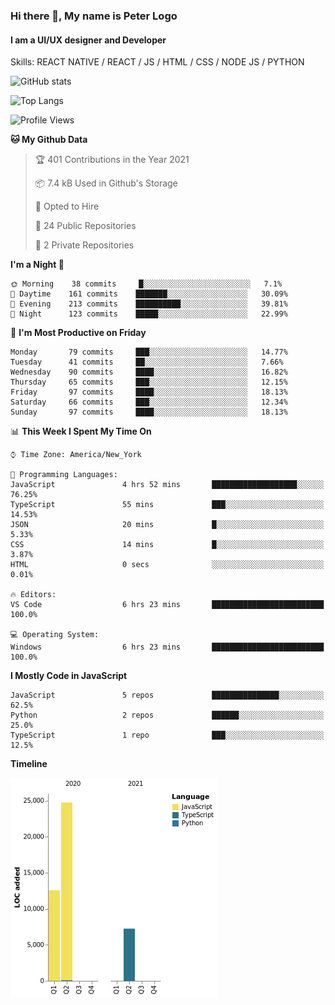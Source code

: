 ### Hi there 👋, My name is Peter Logo
#### I am a UI/UX designer and Developer
Skills: REACT NATIVE / REACT / JS / HTML / CSS / NODE JS / PYTHON

![GitHub stats](https://github-readme-stats.vercel.app/api?username=peterlogo&show_icons=true&count_private=true&theme=dark)

![Top Langs](https://github-readme-stats.vercel.app/api/top-langs/?username=peterlogo&theme=dark&layout=compact&langs_count=8)

<!--START_SECTION:waka-->
![Profile Views](http://img.shields.io/badge/Profile%20Views-0-blue)

**🐱 My Github Data** 

> 🏆 401 Contributions in the Year 2021
 > 
> 📦 7.4 kB Used in Github's Storage 
 > 
> 💼 Opted to Hire
 > 
> 📜 24 Public Repositories 
 > 
> 🔑 2 Private Repositories  
 > 
**I'm a Night 🦉** 

```text
🌞 Morning    38 commits     █░░░░░░░░░░░░░░░░░░░░░░░░   7.1% 
🌆 Daytime    161 commits    ███████░░░░░░░░░░░░░░░░░░   30.09% 
🌃 Evening    213 commits    ██████████░░░░░░░░░░░░░░░   39.81% 
🌙 Night      123 commits    █████░░░░░░░░░░░░░░░░░░░░   22.99%

```
📅 **I'm Most Productive on Friday** 

```text
Monday       79 commits     ███░░░░░░░░░░░░░░░░░░░░░░   14.77% 
Tuesday      41 commits     ██░░░░░░░░░░░░░░░░░░░░░░░   7.66% 
Wednesday    90 commits     ████░░░░░░░░░░░░░░░░░░░░░   16.82% 
Thursday     65 commits     ███░░░░░░░░░░░░░░░░░░░░░░   12.15% 
Friday       97 commits     ████░░░░░░░░░░░░░░░░░░░░░   18.13% 
Saturday     66 commits     ███░░░░░░░░░░░░░░░░░░░░░░   12.34% 
Sunday       97 commits     ████░░░░░░░░░░░░░░░░░░░░░   18.13%

```


📊 **This Week I Spent My Time On** 

```text
⌚︎ Time Zone: America/New_York

💬 Programming Languages: 
JavaScript               4 hrs 52 mins       ███████████████████░░░░░░   76.25% 
TypeScript               55 mins             ███░░░░░░░░░░░░░░░░░░░░░░   14.53% 
JSON                     20 mins             █░░░░░░░░░░░░░░░░░░░░░░░░   5.33% 
CSS                      14 mins             █░░░░░░░░░░░░░░░░░░░░░░░░   3.87% 
HTML                     0 secs              ░░░░░░░░░░░░░░░░░░░░░░░░░   0.01%

🔥 Editors: 
VS Code                  6 hrs 23 mins       █████████████████████████   100.0%

💻 Operating System: 
Windows                  6 hrs 23 mins       █████████████████████████   100.0%

```

**I Mostly Code in JavaScript** 

```text
JavaScript               5 repos             ███████████████░░░░░░░░░░   62.5% 
Python                   2 repos             ██████░░░░░░░░░░░░░░░░░░░   25.0% 
TypeScript               1 repo              ███░░░░░░░░░░░░░░░░░░░░░░   12.5%

```


**Timeline**

![Chart not found](https://raw.githubusercontent.com/peterlogo/peterlogo/main/charts/bar_graph.png) 


<!--END_SECTION:waka-->


